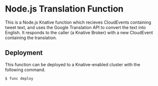 # Node.js Translation Function

This is a Node.js Knative function which recieves CloudEvents containing tweet text, and uses the Google Translation API to convert the text into English. It responds to the caller (a Knative Broker) with a new CloudEvent containing the translation.

## Deployment

This function can be deployed to a Knative-enabled cluster with the following command.

```
$ func deploy
```

